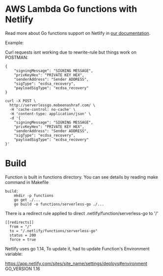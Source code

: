 # AWS Lambda Go functions with Netlify

Read more about Go functions support on Netlify in [our documentation](https://www.netlify.com/docs/lambda-functions).


Example:


Curl requests isnt working due to rewrite-rule but things work on POSTMAN:

```
{
	"signingMessage": "SIGNING MESSAGE",
	"privKeyHex": "PRIVATE KEY HEX",
	"senderAddress": "Sender ADDRESS",
	"sigType": "ecdsa_recovery",
	"payloadSigType": "ecdsa_recovery"
}
```


```
curl -X POST \
  http://serverlessgo.mobeenashraf.com/ \
  -H 'cache-control: no-cache' \
  -H 'content-type: application/json' \
  -d '{
	"signingMessage": "SIGNING MESSAGE",
	"privKeyHex": "PRIVATE KEY HEX",
	"senderAddress": "Sender ADDRESS",
	"sigType": "ecdsa_recovery",
	"payloadSigType": "ecdsa_recovery"
}'
```
# Build

Function is built in functions directory. You can see details by reading make command in Makefile

```
build:
	mkdir -p functions
	go get ./...
	go build -o functions/serverless-go ./...
```

There is a redirect rule applied to direct .netlify/function/serverless-go to '/'

```
[[redirects]]
  from = "/"
  to = "/.netlify/functions/serverless-go"
  status = 200
  force = true
```

Netlify uses go 1.14, To update it, had to update Function's Environment variable:

https://app.netlify.com/sites/site_name/settings/deploys#environment
GO_VERSION 1.16
